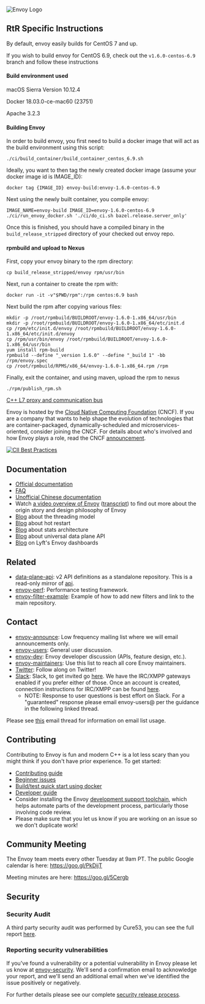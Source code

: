 ![Envoy Logo](https://github.com/envoyproxy/artwork/blob/master/PNG/Envoy_Logo_Final_PANTONE.png)

## RtR Specific Instructions
By default, envoy easily builds for CentOS 7 and up.

If you wish to build envoy for CentOS 6.9, check out the `v1.6.0-centos-6.9` branch and follow these instructions

#### Build environment used
macOS Sierra Version 10.12.4

Docker 18.03.0-ce-mac60 (23751)

Apache 3.2.3

#### Building Envoy
In order to build envoy, you first need to build a docker image that will act as the build environment using this script:
```
./ci/build_container/build_container_centos_6.9.sh
```

Ideally, you want to then tag the newly created docker image (assume your docker image id is IMAGE_ID):
```
docker tag {IMAGE_ID} envoy-build:envoy-1.6.0-centos-6.9
```

Next using the newly built container, you compile envoy:
```
IMAGE_NAME=envoy-build IMAGE_ID=envoy-1.6.0-centos-6.9 ./ci/run_envoy_docker.sh './ci/do_ci.sh bazel.release.server_only'
```

Once this is finished, you should have a compiled binary in the `build_release_stripped` directory of your checked out envoy repo.

#### rpmbuild and upload to Nexus
First, copy your envoy binary to the rpm directory:
```
cp build_release_stripped/envoy rpm/usr/bin
```

Next, run a container to create the rpm with:

```
docker run -it -v"$PWD/rpm":/rpm centos:6.9 bash
```

Next build the rpm after copying various files:

```
mkdir -p /root/rpmbuild/BUILDROOT/envoy-1.6.0-1.x86_64/usr/bin
mkdir -p /root/rpmbuild/BUILDROOT/envoy-1.6.0-1.x86_64/etc/init.d
cp /rpm/etc/init.d/envoy /root/rpmbuild/BUILDROOT/envoy-1.6.0-1.x86_64/etc/init.d/envoy
cp /rpm/usr/bin/envoy /root/rpmbuild/BUILDROOT/envoy-1.6.0-1.x86_64/usr/bin
yum install rpm-build
rpmbuild --define "_version 1.6.0" --define "_build 1" -bb /rpm/envoy.spec
cp /root/rpmbuild/RPMS/x86_64/envoy-1.6.0-1.x86_64.rpm /rpm
```

Finally, exit the container, and using maven, upload the rpm to nexus
```
./rpm/publish_rpm.sh
```


[C++ L7 proxy and communication bus](https://www.envoyproxy.io/)

Envoy is hosted by the [Cloud Native Computing Foundation](https://cncf.io) (CNCF). If you are a
company that wants to help shape the evolution of technologies that are container-packaged,
dynamically-scheduled and microservices-oriented, consider joining the CNCF. For details about who's
involved and how Envoy plays a role, read the CNCF
[announcement](https://www.cncf.io/blog/2017/09/13/cncf-hosts-envoy/).

[![CII Best Practices](https://bestpractices.coreinfrastructure.org/projects/1266/badge)](https://bestpractices.coreinfrastructure.org/projects/1266)

## Documentation

* [Official documentation](https://www.envoyproxy.io/)
* [FAQ](https://www.envoyproxy.io/docs/envoy/latest/faq/overview)
* [Unofficial Chinese documentation](https://github.com/servicemesher/envoy/)
* Watch [a video overview of Envoy](https://www.youtube.com/watch?v=RVZX4CwKhGE)
([transcript](https://www.microservices.com/talks/lyfts-envoy-monolith-service-mesh-matt-klein/))
to find out more about the origin story and design philosophy of Envoy
* [Blog](https://medium.com/@mattklein123/envoy-threading-model-a8d44b922310) about the threading model
* [Blog](https://medium.com/@mattklein123/envoy-hot-restart-1d16b14555b5) about hot restart
* [Blog](https://medium.com/@mattklein123/envoy-stats-b65c7f363342) about stats architecture
* [Blog](https://medium.com/@mattklein123/the-universal-data-plane-api-d15cec7a) about universal data plane API
* [Blog](https://medium.com/@mattklein123/lyfts-envoy-dashboards-5c91738816b1) on Lyft's Envoy dashboards

## Related

* [data-plane-api](https://github.com/envoyproxy/data-plane-api): v2 API definitions as a standalone
  repository. This is a read-only mirror of [api](api/).
* [envoy-perf](https://github.com/envoyproxy/envoy-perf): Performance testing framework.
* [envoy-filter-example](https://github.com/envoyproxy/envoy-filter-example): Example of how to add new filters
  and link to the main repository.

## Contact

* [envoy-announce](https://groups.google.com/forum/#!forum/envoy-announce): Low frequency mailing
  list where we will email announcements only.
* [envoy-users](https://groups.google.com/forum/#!forum/envoy-users): General user discussion.
* [envoy-dev](https://groups.google.com/forum/#!forum/envoy-dev): Envoy developer discussion (APIs,
  feature design, etc.).
* [envoy-maintainers](https://groups.google.com/forum/#!forum/envoy-maintainers): Use this list
  to reach all core Envoy maintainers.
* [Twitter](https://twitter.com/EnvoyProxy/): Follow along on Twitter!
* [Slack](https://envoyproxy.slack.com/): Slack, to get invited go [here](http://envoyslack.cncf.io).
  We have the IRC/XMPP gateways enabled if you prefer either of those. Once an account is created,
  connection instructions for IRC/XMPP can be found [here](https://envoyproxy.slack.com/account/gateways).
  * NOTE: Response to user questions is best effort on Slack. For a "guaranteed" response please email
    envoy-users@ per the guidance in the following linked thread.

Please see [this](https://groups.google.com/forum/#!topic/envoy-announce/l9zjYsnS3TY) email thread
for information on email list usage.

## Contributing

Contributing to Envoy is fun and modern C++ is a lot less scary than you might think if you don't
have prior experience. To get started:

* [Contributing guide](CONTRIBUTING.md)
* [Beginner issues](https://github.com/envoyproxy/envoy/issues?q=is%3Aopen+is%3Aissue+label%3Abeginner)
* [Build/test quick start using docker](ci#building-and-running-tests-as-a-developer)
* [Developer guide](DEVELOPER.md)
* Consider installing the Envoy [development support toolchain](https://github.com/envoyproxy/envoy/blob/master/support/README.md), which helps automate parts of the development process, particularly those involving code review.
* Please make sure that you let us know if you are working on an issue so we don't duplicate work!

## Community Meeting

The Envoy team meets every other Tuesday at 9am PT. The public Google calendar is here: https://goo.gl/PkDijT

Meeting minutes are here: https://goo.gl/5Cergb

## Security

### Security Audit

A third party security audit was performed by Cure53, you can see the full report [here](docs/SECURITY_AUDIT.pdf).

### Reporting security vulnerabilities

If you've found a vulnerability or a potential vulnerability in Envoy please let us know at
[envoy-security](mailto:envoy-security@googlegroups.com). We'll send a confirmation
email to acknowledge your report, and we'll send an additional email when we've identified the issue
positively or negatively.

For further details please see our complete [security release process](SECURITY_RELEASE_PROCESS.md).
